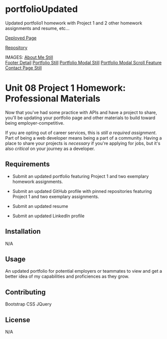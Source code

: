 # portfolioUpdated
Updated portfolio1 homework with Project 1 and 2 other homework assignments and resume, etc...

[Deployed Page](https://lindsaymorris813.github.io/portfolioUpdated/)

[Repository](https://github.com/lindsaymorris813/portfolioUpdated)

IMAGES:
[About Me Still](Assets/Images/AboutMePage.png)  
[Footer Detail](Assets/Images/FooterDetail.png)
[Portfolio Still](Assets/Images/PortfolioPage.png)
[Portfolio Modal Still](Assets/Images/PortfolioModal.png)
[Portfolio Modal Scroll Feature](Assets/Images/ModalScroll.png)
[Contact Page Still](Assets/Images/ContactPage.png)


# Unit 08 Project 1 Homework: Professional Materials

Now that you've had some practice with APIs and have a project to share, you'll be updating your portfolio page and other materials to build toward being employer-competitive.

If you are opting out of career services, this is _still a required assignment_. Part of being a web developer means being a part of a community. Having a place to share your projects is _necessary_ if you're applying for jobs, but it's also _critical_ on your journey as a developer.

## Requirements

* Submit an updated portfolio featuring Project 1 and two exemplary homework assignments.

* Submit an updated GitHub profile with pinned repositories featuring Project 1 and two exemplary assignments.

* Submit an updated resume

* Submit an updated LinkedIn profile


## Installation

N/A

## Usage

An updated portfolio for potential employers or teammates to view and get a better idea of my capabilities and proficiences as they grow.

## Contributing

Bootstrap CSS
JQuery

## License
N/A
